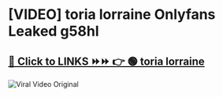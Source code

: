 
 # [VIDEO] toria lorraine Onlyfans Leaked g58hl

## <h2><a href="https://clipsfans.com/toria_lorraine&ref=git">🔗 Click to LINKS ⏩⏩ 👉 🟢 toria lorraine </a></h2>

<a href="https://clipsfans.com/toria_lorraine&ref=git" rel="nofollow" data-target="animated-image.originalLink"><img src="https://i.ibb.co.com/xMMVF88/686577567.gif" alt="Viral Video Original" style="max-width: 100%; display: inline-block;" data-target="animated-image.originalImage"></a>

